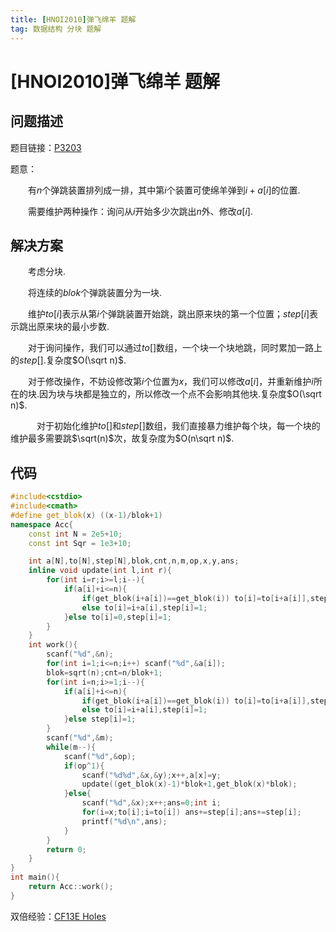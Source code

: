 ```yaml
---
title: [HNOI2010]弹飞绵羊 题解
tag: 数据结构 分块 题解
---
```

# [HNOI2010]弹飞绵羊 题解

## 问题描述

题目链接：[P3203](https://www.luogu.com.cn/problem/P3203)

题意：

　　有$n$个弹跳装置排列成一排，其中第$i$个装置可使绵羊弹到$i+a[i]$的位置.

　　需要维护两种操作：询问从$i$开始多少次跳出$n$外、修改$a[i]$.

## 解决方案

　　考虑分块.

　　将连续的$blok$个弹跳装置分为一块.

　　维护$to[i]$表示从第$i$个弹跳装置开始跳，跳出原来块的第一个位置；$step[i]$表示跳出原来块的最小步数.

　　对于询问操作，我们可以通过$to[]$数组，一个块一个块地跳，同时累加一路上的$step[]$.复杂度$O(\sqrt n)$.

　　对于修改操作，不妨设修改第$i$个位置为$x$，我们可以修改$a[i]$，并重新维护$i$所在的块.因为块与块都是独立的，所以修改一个点不会影响其他块.复杂度$O(\sqrt n)$.

　　　对于初始化维护$to[]$和$step[]$数组，我们直接暴力维护每个块，每一个块的维护最多需要跳$\sqrt(n)$次，故复杂度为$O(n\sqrt n)$.

## 代码

```cpp
#include<cstdio>
#include<cmath>
#define get_blok(x) ((x-1)/blok+1)
namespace Acc{
	const int N = 2e5+10;
	const int Sqr = 1e3+10;

	int a[N],to[N],step[N],blok,cnt,n,m,op,x,y,ans;
	inline void update(int l,int r){
		for(int i=r;i>=l;i--){
			if(a[i]+i<=n){
				if(get_blok(i+a[i])==get_blok(i)) to[i]=to[i+a[i]],step[i]=step[i+a[i]]+1;
				else to[i]=i+a[i],step[i]=1;
			}else to[i]=0,step[i]=1;
		}	
	}
	int work(){
		scanf("%d",&n);
		for(int i=1;i<=n;i++) scanf("%d",&a[i]);
		blok=sqrt(n);cnt=n/blok+1;
		for(int i=n;i>=1;i--){
			if(a[i]+i<=n){
				if(get_blok(i+a[i])==get_blok(i)) to[i]=to[i+a[i]],step[i]=step[i+a[i]]+1;
				else to[i]=i+a[i],step[i]=1;
			}else step[i]=1;
		}
		scanf("%d",&m);
		while(m--){
			scanf("%d",&op);
			if(op^1){
				scanf("%d%d",&x,&y);x++,a[x]=y;
				update((get_blok(x)-1)*blok+1,get_blok(x)*blok);
			}else{
				scanf("%d",&x);x++;ans=0;int i;
				for(i=x;to[i];i=to[i]) ans+=step[i];ans+=step[i];
				printf("%d\n",ans);
			}
		}
		return 0;
	}
}
int main(){
	return Acc::work();
}
```

双倍经验：[CF13E Holes
](http://codeforces.com/problemset/problem/13/E)